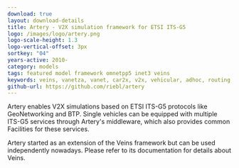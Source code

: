 ```yaml
---
download: true
layout: download-details
title: Artery - V2X simulation framework for ETSI ITS-G5
logo: /images/logo/artery.png
logo-scale-height: 1.3
logo-vertical-offset: 3px
sortkey: "04"
years-active: 2010-
category: models
tags: featured model framework omnetpp5 inet3 veins
keywords: veins, vanetza, vanet, car2x, v2x, vehicular, adhoc, routing, its g5
github-url: https://github.com/riebl/artery
---
```


Artery enables V2X simulations based on ETSI ITS-G5 protocols like GeoNetworking and BTP.
Single vehicles can be equipped with multiple ITS-G5 services through Artery's middleware,
which also provides common Facilities for these services.

Artery started as an extension of the Veins framework but can be used
independently nowadays. Please refer to its documentation for details about Veins.
